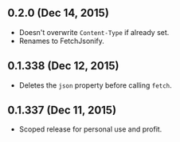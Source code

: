 ## 0.2.0 (Dec 14, 2015)
- Doesn't overwrite `Content-Type` if already set.
- Renames to FetchJsonify.

## 0.1.338 (Dec 12, 2015)
- Deletes the `json` property before calling `fetch`.

## 0.1.337 (Dec 11, 2015)
- Scoped release for personal use and profit.
